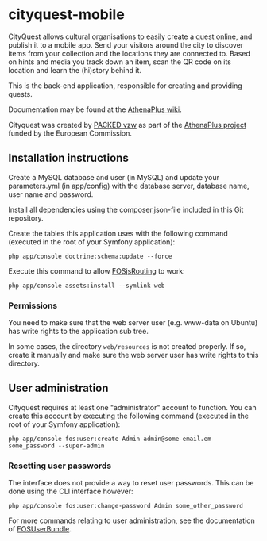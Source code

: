 # cityquest-mobile
 CityQuest allows cultural organisations to easily create a quest online, and publish it to a mobile app.   Send your visitors around the city to discover items from your collection and the locations they are connected to.   Based on hints and media you track down an item, scan the QR code on its location and learn the (hi)story behind it.
 
 This is the back-end application, responsible for creating and providing quests.
 
 Documentation may be found at the [AthenaPlus wiki](http://wiki.athenaplus.eu/index.php/CityQuest).
 
 Cityquest was created by [PACKED vzw](http://packed.be/) as part of the [AthenaPlus project](http://www.athenaplus.eu/) funded by the European Commission.


## Installation instructions
Create a MySQL database and user (in MySQL) and update your parameters.yml (in app/config) with the database server, database name, user name and password.

Install all dependencies using the composer.json-file included in this Git repository.

Create the tables this application uses with the following command (executed in the root of your Symfony application):
```
php app/console doctrine:schema:update --force
```

Execute this command to allow [FOSjsRouting](https://github.com/FriendsOfSymfony/FOSJsRoutingBundle/blob/master/Resources/doc/index.md) to work:
```
php app/console assets:install --symlink web
```

### Permissions
You need to make sure that the web server user (e.g. www-data on Ubuntu) has write rights to the application sub tree.

In some cases, the directory `web/resources` is not created properly. If so, create it manually and make sure the web server user has write rights to this directory.

## User administration
Cityquest requires at least one "administrator" account to function. You can create this account by executing the following command (executed in the root of your Symfony application):
```
php app/console fos:user:create Admin admin@some-email.em some_password --super-admin
```

### Resetting user passwords
The interface does not provide a way to reset user passwords. This can be done using the CLI interface however:
```
php app/console fos:user:change-password Admin some_other_password
```

For more commands relating to user administration, see the documentation of [FOSUserBundle](https://symfony.com/doc/master/bundles/FOSUserBundle/command_line_tools.html).
